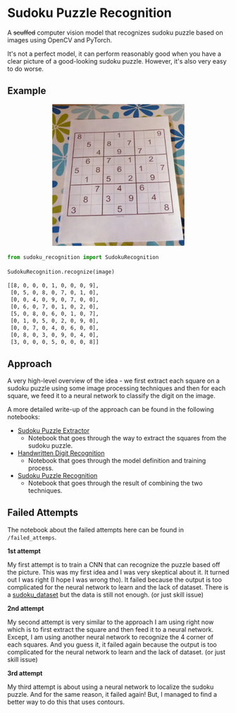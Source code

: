 # Sudoku Puzzle Recognition

A ~~scuffed~~ computer vision model that recognizes sudoku puzzle based on images using OpenCV and PyTorch.

It's not a perfect model, it can perform reasonably good when you have a clear picture of a good-looking sudoku puzzle. However, it's also very easy to do worse.

## Example

<div align='center'>
    <img src='./images/sample.png' width='300px'/>
</div>

```python
from sudoku_recognition import SudokuRecognition

SudokuRecognition.recognize(image)
```

```
[[8, 0, 0, 0, 1, 0, 0, 0, 9],
 [0, 5, 0, 8, 0, 7, 0, 1, 0],
 [0, 0, 4, 0, 9, 0, 7, 0, 0],
 [0, 6, 0, 7, 0, 1, 0, 2, 0],
 [5, 0, 8, 0, 6, 0, 1, 0, 7],
 [0, 1, 0, 5, 0, 2, 0, 9, 0],
 [0, 0, 7, 0, 4, 0, 6, 0, 0],
 [0, 8, 0, 3, 0, 9, 0, 4, 0],
 [3, 0, 0, 0, 5, 0, 0, 0, 8]]
```

## Approach

A very high-level overview of the idea - we first extract each square on a sudoku puzzle using some image processing techniques and then for each square, we feed it to a neural network to classify the digit on the image.

A more detailed write-up of the approach can be found in the following notebooks:
- [Sudoku Puzzle Extractor](./Sudoku%20Puzzle%20Extractor.ipynb)
  - Notebook that goes through the way to extract the squares from the sudoku puzzle.
- [Handwritten Digit Recognition](Handwritten%20Digit%20Recognition.ipynb)
  - Notebook that goes through the model definition and training process.
- [Sudoku Puzzle Recognition](./Sudoku%20Puzzle%20Recognition.ipynb) 
  - Notebook that goes through the result of combining the two techniques.

## Failed Attempts

The notebook about the failed attempts here can be found in `/failed_attemps`.

**1st attempt**

My first attempt is to train a CNN that can recognize the puzzle based off the picture. This was my first idea and I was very skeptical about it. It turned out I was right (I hope I was wrong tho). It failed because the output is too complicated for the neural network to learn and the lack of dataset. There is a [sudoku_dataset](https://github.com/wichtounet/sudoku_dataset) but the data is still not enough. (or just skill issue)


**2nd attempt**

My second attempt is very similar to the approach I am using right now which is to first extract the square and then feed it to a neural network. Except, I am using another neural network to recognize the 4 corner of each squares. And you guess it, it failed again because the output is too complicated for the neural network to learn and the lack of dataset. (or just skill issue)

**3rd attempt**

My third attempt is about using a neural network to localize the sudoku puzzle. And for the same reason, it failed again! But, I managed to find a better way to do this that uses contours.